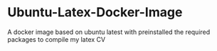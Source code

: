 # Ubuntu-Latex-Docker-Image
A docker image based on ubuntu latest with preinstalled the required packages to compile my latex CV
